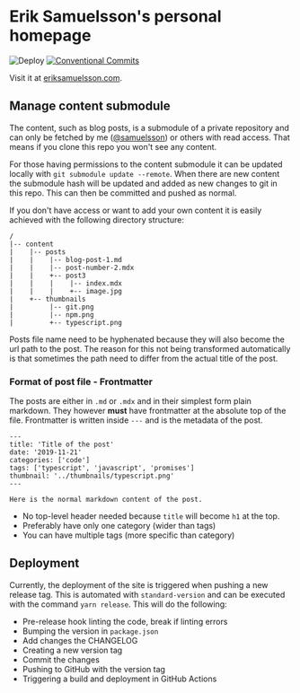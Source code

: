 # Erik Samuelsson's personal homepage

![Deploy](https://github.com/samuelsson/eriksamuelsson/workflows/Deploy/badge.svg)
[![Conventional Commits](https://img.shields.io/badge/Conventional%20Commits-1.0.0-yellow.svg)](https://conventionalcommits.org)

Visit it at [eriksamuelsson.com](https://eriksamuelsson.com/).

## Manage content submodule

The content, such as blog posts, is a submodule of a private repository and can only be fetched by me ([@samuelsson](https://github.com/samuelsson)) or others with read access. That means if you clone this repo you won't see any content.

For those having permissions to the content submodule it can be updated locally with `git submodule update --remote`. When there are new content the submodule hash will be updated and added as new changes to git in this repo. This can then be committed and pushed as normal.

If you don't have access or want to add your own content it is easily achieved with the following directory structure:

```
/
|-- content
|    |-- posts
|    |    |-- blog-post-1.md
|    |    |-- post-number-2.mdx
|    |    +-- post3
|    |    |    |-- index.mdx
|    |    |    +-- image.jpg
|    +-- thumbnails
|         |-- git.png
|         |-- npm.png
|         +-- typescript.png
```

Posts file name need to be hyphenated because they will also become the url path to the post. The reason for this not being transformed automatically is that sometimes the path need to differ from the actual title of the post.


### Format of post file - Frontmatter

The posts are either in `.md` or `.mdx` and in their simplest form plain markdown. They however **must** have frontmatter at the absolute top of the file. Frontmatter is written inside `---` and is the metadata of the post.

```
---
title: 'Title of the post'
date: '2019-11-21'
categories: ['code']
tags: ['typescript', 'javascript', 'promises']
thumbnail: '../thumbnails/typescript.png'
---

Here is the normal markdown content of the post.
```

- No top-level header needed because `title` will become `h1` at the top.
- Preferably have only one category (wider than tags)
- You can have multiple tags (more specific than category)

## Deployment

Currently, the deployment of the site is triggered when pushing a new release tag. This is automated with `standard-version` and can be executed with the command `yarn release`. This will do the following:

- Pre-release hook linting the code, break if linting errors
- Bumping the version in `package.json`
- Add changes the CHANGELOG
- Creating a new version tag
- Commit the changes
- Pushing to GitHub with the version tag
- Triggering a build and deployment in GitHub Actions
